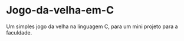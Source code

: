 # Jogo-da-velha-em-C
Um simples jogo da velha na linguagem C, para um mini projeto para a faculdade.
